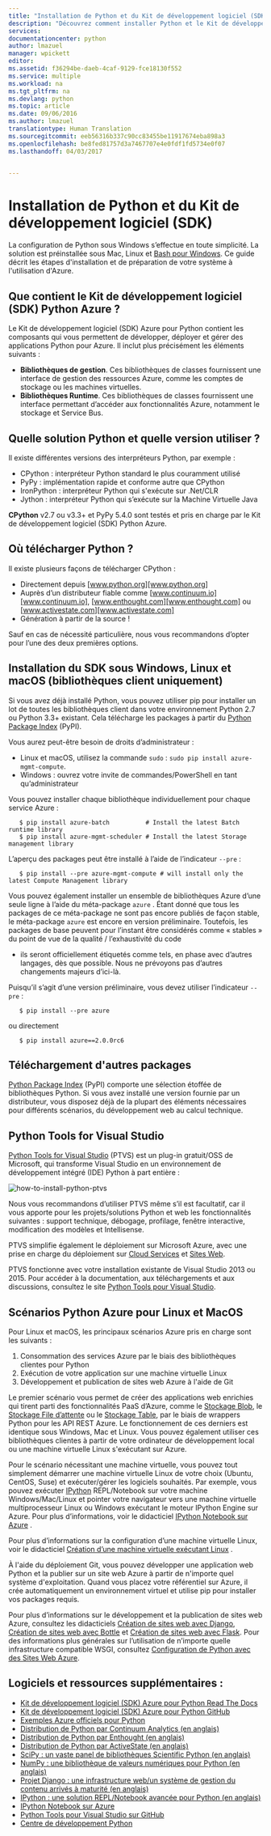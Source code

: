```yaml
---
title: "Installation de Python et du Kit de développement logiciel (SDK) - Azure"
description: "Découvrez comment installer Python et le Kit de développement logiciel (SDK) à utiliser avec Azure."
services: 
documentationcenter: python
author: lmazuel
manager: wpickett
editor: 
ms.assetid: f36294be-daeb-4caf-9129-fce18130f552
ms.service: multiple
ms.workload: na
ms.tgt_pltfrm: na
ms.devlang: python
ms.topic: article
ms.date: 09/06/2016
ms.author: lmazuel
translationtype: Human Translation
ms.sourcegitcommit: eeb56316b337c90cc83455be11917674eba898a3
ms.openlocfilehash: be8fed81757d3a7467707e4e0fdf1fd5734e0f07
ms.lasthandoff: 04/03/2017


---
```

# <a name="installing-python-and-the-sdk"></a>Installation de Python et du Kit de développement logiciel (SDK)
La configuration de Python sous Windows s’effectue en toute simplicité. La solution est préinstallée sous Mac, Linux et [Bash pour Windows](https://msdn.microsoft.com/commandline/wsl/about). Ce guide décrit les étapes d'installation et de préparation de votre système à l'utilisation d'Azure.

## <a name="whats-in-the-python-azure-sdk"></a>Que contient le Kit de développement logiciel (SDK) Python Azure ?
Le Kit de développement logiciel (SDK) Azure pour Python contient les composants qui vous permettent de développer, déployer et gérer des applications Python pour Azure. Il inclut plus précisément les éléments suivants :

* **Bibliothèques de gestion**. Ces bibliothèques de classes fournissent une interface de gestion des ressources Azure, comme les comptes de stockage ou les machines virtuelles.
* **Bibliothèques Runtime**. Ces bibliothèques de classes fournissent une interface permettant d’accéder aux fonctionnalités Azure, notamment le stockage et Service Bus.

## <a name="which-python-and-which-version-to-use"></a>Quelle solution Python et quelle version utiliser ?
Il existe différentes versions des interpréteurs Python, par exemple :

* CPython : interpréteur Python standard le plus couramment utilisé
* PyPy : implémentation rapide et conforme autre que CPython
* IronPython : interpréteur Python qui s'exécute sur .Net/CLR
* Jython : interpréteur Python qui s’exécute sur la Machine Virtuelle Java

**CPython** v2.7 ou v3.3+ et PyPy 5.4.0 sont testés et pris en charge par le Kit de développement logiciel (SDK) Python Azure.

## <a name="where-to-get-python"></a>Où télécharger Python ?
Il existe plusieurs façons de télécharger CPython :

* Directement depuis [www.python.org][www.python.org]
* Auprès d’un distributeur fiable comme [www.continuum.io][www.continuum.io], [www.enthought.com][www.enthought.com] ou [www.activestate.com][www.activestate.com]
* Génération à partir de la source !

Sauf en cas de nécessité particulière, nous vous recommandons d’opter pour l’une des deux premières options.

## <a name="sdk-installation-on-windows-linux-and-macos-client-libraries-only"></a>Installation du SDK sous Windows, Linux et macOS (bibliothèques client uniquement)
Si vous avez déjà installé Python, vous pouvez utiliser pip pour installer un lot de toutes les bibliothèques client dans votre environnement Python 2.7 ou Python 3.3+ existant. Cela télécharge les packages à partir du [Python Package Index][Python Package Index] (PyPI).

Vous aurez peut-être besoin de droits d’administrateur :

* Linux et macOS, utilisez la commande `sudo` : `sudo pip install azure-mgmt-compute`.
* Windows : ouvrez votre invite de commandes/PowerShell en tant qu’administrateur

Vous pouvez installer chaque bibliothèque individuellement pour chaque service Azure :

```console
   $ pip install azure-batch          # Install the latest Batch runtime library
   $ pip install azure-mgmt-scheduler # Install the latest Storage management library
```

L’aperçu des packages peut être installé à l’aide de l’indicateur `--pre` :

```console
   $ pip install --pre azure-mgmt-compute # will install only the latest Compute Management library
```

Vous pouvez également installer un ensemble de bibliothèques Azure d’une seule ligne à l’aide du méta-package `azure` . Étant donné que tous les packages de ce méta-package ne sont pas encore publiés de façon stable, le méta-package `azure` est encore en version préliminaire.
Toutefois, les packages de base peuvent pour l’instant être considérés comme « stables » du point de vue de la qualité / l’exhaustivité du code

* ils seront officiellement étiquetés comme tels, en phase avec d’autres langages, dès que possible.
  Nous ne prévoyons pas d’autres changements majeurs d’ici-là.

Puisqu’il s’agit d’une version préliminaire, vous devez utiliser l’indicateur `--pre` :

```console
   $ pip install --pre azure
```

ou directement

```console
   $ pip install azure==2.0.0rc6
```

## <a name="getting-more-packages"></a>Téléchargement d'autres packages
[Python Package Index][Python Package Index] (PyPI) comporte une sélection étoffée de bibliothèques Python.  Si vous avez installé une version fournie par un distributeur, vous disposez déjà de la plupart des éléments nécessaires pour différents scénarios, du développement web au calcul technique.

## <a name="python-tools-for-visual-studio"></a>Python Tools for Visual Studio
[Python Tools for Visual Studio][Python Tools pour Visual Studio] (PTVS) est un plug-in gratuit/OSS de Microsoft, qui transforme Visual Studio en un environnement de développement intégré (IDE) Python à part entière :

![how-to-install-python-ptvs](./media/python-how-to-install/how-to-install-python-ptvs.png)

Nous vous recommandons d’utiliser PTVS même s’il est facultatif, car il vous apporte pour les projets/solutions Python et web les fonctionnalités suivantes : support technique, débogage, profilage, fenêtre interactive, modification des modèles et Intellisense.

PTVS simplifie également le déploiement sur Microsoft Azure, avec une prise en charge du déploiement sur [Cloud Services](cloud-services/cloud-services-python-ptvs.md) et [Sites Web](app-service-web/web-sites-python-ptvs-django-mysql.md).

PTVS fonctionne avec votre installation existante de Visual Studio 2013 ou 2015.  Pour accéder à la documentation, aux téléchargements et aux discussions, consultez le site [Python Tools pour Visual Studio].  

## <a name="python-azure-scenarios-for-linux-and-macos"></a>Scénarios Python Azure pour Linux et MacOS
Pour Linux et macOS, les principaux scénarios Azure pris en charge sont les suivants :

1. Consommation des services Azure par le biais des bibliothèques clientes pour Python
2. Exécution de votre application sur une machine virtuelle Linux
3. Développement et publication de sites web Azure à l'aide de Git

Le premier scénario vous permet de créer des applications web enrichies qui tirent parti des fonctionnalités PaaS d’Azure, comme le [Stockage Blob](virtual-machines/linux/quick-create-cli.md?toc=%2fazure%2fvirtual-machines%2flinux%2ftoc.json), le [Stockage File d’attente](storage/storage-python-how-to-use-queue-storage.md) ou le [Stockage Table](storage/storage-python-how-to-use-table-storage.md), par le biais de wrappers Python pour les API REST Azure. Le fonctionnement de ces derniers est identique sous Windows, Mac et Linux.  Vous pouvez également utiliser ces bibliothèques clientes à partir de votre ordinateur de développement local ou une machine virtuelle Linux s'exécutant sur Azure.

Pour le scénario nécessitant une machine virtuelle, vous pouvez tout simplement démarrer une machine virtuelle Linux de votre choix (Ubuntu, CentOS, Suse) et exécuter/gérer les logiciels souhaités.  Par exemple, vous pouvez exécuter [IPython][IPython] REPL/Notebook sur votre machine Windows/Mac/Linux et pointer votre navigateur vers une machine virtuelle multiprocesseur Linux ou Windows exécutant le moteur IPython Engine sur Azure. Pour plus d’informations, voir le didacticiel [IPython Notebook sur Azure](virtual-machines/linux/jupyter-notebook.md?toc=%2fazure%2fvirtual-machines%2flinux%2ftoc.json) .

Pour plus d’informations sur la configuration d’une machine virtuelle Linux, voir le didacticiel [Création d’une machine virtuelle exécutant Linux](virtual-machines/linux/quick-create-cli.md?toc=%2fazure%2fvirtual-machines%2flinux%2ftoc.json) .

À l'aide du déploiement Git, vous pouvez développer une application web Python et la publier sur un site web Azure à partir de n'importe quel système d'exploitation.  Quand vous placez votre référentiel sur Azure, il crée automatiquement un environnement virtuel et utilise pip pour installer vos packages requis.

Pour plus d’informations sur le développement et la publication de sites web Azure, consultez les didacticiels [Création de sites web avec Django](app-service-web/web-sites-python-create-deploy-django-app.md), [Création de sites web avec Bottle](app-service-web/web-sites-python-create-deploy-bottle-app.md) et [Création de sites web avec Flask](app-service-web/web-sites-python-create-deploy-flask-app.md). Pour des informations plus générales sur l’utilisation de n’importe quelle infrastructure compatible WSGI, consultez [Configuration de Python avec des Sites Web Azure](app-service-web/web-sites-python-configure.md).

## <a name="additional-software-and-resources"></a>Logiciels et ressources supplémentaires :
* [Kit de développement logiciel (SDK) Azure pour Python Read The Docs](http://azure-sdk-for-python.readthedocs.io/en/latest/)
* [Kit de développement logiciel (SDK) Azure pour Python GitHub](https://github.com/Azure/azure-sdk-for-python)
* [Exemples Azure officiels pour Python](https://azure.microsoft.com/documentation/samples/?platform=python)
* [Distribution de Python par Continuum Analytics (en anglais)][Continuum Analytics Python Distribution]
* [Distribution de Python par Enthought (en anglais)][Enthought Python Distribution]
* [Distribution de Python par ActiveState (en anglais)][ActiveState Python Distribution]
* [SciPy : un vaste panel de bibliothèques Scientific Python (en anglais)][SciPy - A suite of Scientific Python libraries]
* [NumPy : une bibliothèque de valeurs numériques pour Python (en anglais)][NumPy - A numerics library for Python]
* [Projet Django : une infrastructure web/un système de gestion du contenu arrivés à maturité (en anglais)][Django Project - A mature web framework/CMS]
* [IPython : une solution REPL/Notebook avancée pour Python (en anglais)][IPython - an advanced REPL/Notebook for Python]
* [IPython Notebook sur Azure](virtual-machines/linux/jupyter-notebook.md?toc=%2fazure%2fvirtual-machines%2flinux%2ftoc.json)
* [Python Tools pour Visual Studio sur GitHub][Python Tools for Visual Studio on GitHub]
* [Centre de développement Python](/develop/python/)

[Continuum Analytics Python Distribution]: http://continuum.io
[Enthought Python Distribution]: http://www.enthought.com
[ActiveState Python Distribution]: http://www.activestate.com
[www.python.org]: http://www.python.org
[www.continuum.io]: http://continuum.io
[www.enthought.com]: http://www.enthought.com
[www.activestate.com]: http://www.activestate.com
[SciPy - A suite of Scientific Python libraries]: http://www.scipy.org
[NumPy - A numerics library for Python]: http://www.numpy.org
[Django Project - A mature web framework/CMS]: http://www.djangoproject.com
[IPython - an advanced REPL/Notebook for Python]: http://ipython.org
[IPython]: http://ipython.org
[IPython Notebook on Azure]: virtual-machines-linux-jupyter-notebook.md
[Cloud Services]: cloud-services-python-ptvs.md
[Websites]: web-sites-python-ptvs-django-mysql.md
[Python Tools pour Visual Studio]: http://aka.ms/ptvs
[Python Tools for Visual Studio on GitHub]: https://github.com/microsoft/ptvs
[Python Package Index]: http://pypi.python.org/pypi
[Microsoft Azure SDK for Python 2.7]: http://go.microsoft.com/fwlink/?LinkId=254281
[Microsoft Azure SDK for Python 3.4]: http://go.microsoft.com/fwlink/?LinkID=516990
[Setting up a Linux VM via the Azure portal]: create-and-configure-opensuse-vm-in-portal.md
[How to use the Azure Command-Line Interface]: crossplat-cmd-tools.md
[Create a Virtual Machine Running Linux]: virtual-machines-linux-quick-create-cli.md
[Creating Websites with Django]: web-sites-python-create-deploy-django-app.md
[Creating Websites with Bottle]: web-sites-python-create-deploy-bottle-app.md
[Creating Websites with Flask]: web-sites-python-create-deploy-flask-app.md
[Configuring Python with Azure Websites]: web-sites-python-configure.md
[table storage]: storage-python-how-to-use-table-storage.md
[queue storage]: storage-python-how-to-use-queue-storage.md
[blob storage]: storage-python-how-to-use-blob-storage.md

